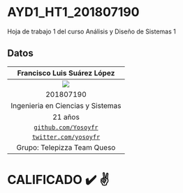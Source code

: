 # AYD1_HT1_201807190

Hoja de trabajo 1 del curso Análisis y Diseño de Sistemas 1

## **Datos**

|                           Francisco Luis Suárez López                           |
| :-----------------------------------------------------------------------------: |
|   [![](https://github.com/Yosoyfr.png?size=150)](https://github.com/Yosoyfr)    |
|                                    201807190                                    |
|                        Ingenieria en Ciencias y Sistemas                        |
|                                     21 años                                     |
|  <a href="https://github.com/Yosoyfr" target="_blank">`github.com/Yosoyfr`</a>  |
| <a href="https://twitter.com/yosoyfr" target="_blank">`twitter.com/yosoyfr`</a> |
|                           Grupo: Telepizza Team Queso                           |


CALIFICADO :heavy_check_mark: :v:
===============
